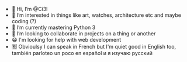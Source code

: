 - 👋 Hi, I’m @Ci3l
- 👀 I’m interested in things like art, watches, architecture etc and maybe coding (?)
- 🌱 I’m currently mastering Python 3
- 💞️ I’m looking to collaborate in projects on a thing or another 
- :grin: I'm looking for help with web development 
- :u5272: Obvioulsy I can speak in French but I'm quiet good in English too, también parloteo un poco en español и я изучаю русский
